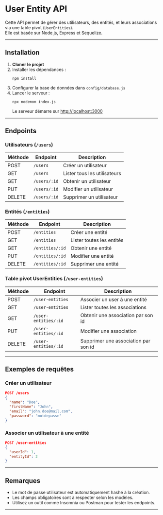 # User Entity API

Cette API permet de gérer des utilisateurs, des entités, et leurs associations via une table pivot (`UserEntities`).  
Elle est basée sur Node.js, Express et Sequelize.

---

## Installation

1. **Cloner le projet**
2. Installer les dépendances :
   ```bash
   npm install
   ```
3. Configurer la base de données dans `config/database.js`
4. Lancer le serveur :
   ```bash
   npx nodemon index.js
   ```
   Le serveur démarre sur [http://localhost:3000](http://localhost:3000)

---

## Endpoints

### Utilisateurs (`/users`)
| Méthode | Endpoint           | Description                |
|---------|--------------------|----------------------------|
| POST    | `/users`           | Créer un utilisateur       |
| GET     | `/users`           | Lister tous les utilisateurs |
| GET     | `/users/:id`       | Obtenir un utilisateur     |
| PUT     | `/users/:id`       | Modifier un utilisateur    |
| DELETE  | `/users/:id`       | Supprimer un utilisateur   |

### Entités (`/entities`)
| Méthode | Endpoint             | Description                |
|---------|----------------------|----------------------------|
| POST    | `/entities`          | Créer une entité           |
| GET     | `/entities`          | Lister toutes les entités  |
| GET     | `/entities/:id`      | Obtenir une entité         |
| PUT     | `/entities/:id`      | Modifier une entité        |
| DELETE  | `/entities/:id`      | Supprimer une entité       |

### Table pivot UserEntities (`/user-entities`)
| Méthode | Endpoint                  | Description                                  |
|---------|---------------------------|----------------------------------------------|
| POST    | `/user-entities`          | Associer un user à une entité                |
| GET     | `/user-entities`          | Lister toutes les associations               |
| GET     | `/user-entities/:id`      | Obtenir une association par son id           |
| PUT     | `/user-entities/:id`      | Modifier une association                     |
| DELETE  | `/user-entities/:id`      | Supprimer une association par son id         |

---

## Exemples de requêtes

### Créer un utilisateur
```json
POST /users
{
  "name": "Doe",
  "firstName": "John",
  "email": "john.doe@mail.com",
  "password": "motdepasse"
}
```

### Associer un utilisateur à une entité
```json
POST /user-entities
{
  "userId": 1,
  "entityId": 2
}
```

---

## Remarques

- Le mot de passe utilisateur est automatiquement hashé à la création.
- Les champs obligatoires sont à respecter selon les modèles.
- Utilisez un outil comme Insomnia ou Postman pour tester les endpoints.

---

